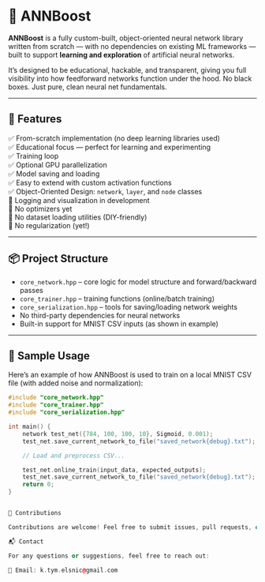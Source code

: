 # 🧠 ANNBoost

**ANNBoost** is a fully custom-built, object-oriented neural network library written from scratch — with no dependencies on existing ML frameworks — built to support **learning and exploration** of artificial neural networks.

It’s designed to be educational, hackable, and transparent, giving you full visibility into how feedforward networks function under the hood. No black boxes. Just pure, clean neural net fundamentals.

---

## 🎯 Features

✅ From-scratch implementation (no deep learning libraries used)  
✅ Educational focus — perfect for learning and experimenting  
✅ Training loop  
✅ Optional GPU parallelization  
✅ Model saving and loading  
✅ Easy to extend with custom activation functions  
✅ Object-Oriented Design: `network`, `layer`, and `node` classes  
🚧 Logging and visualization in development  
🚫 No optimizers yet  
🚫 No dataset loading utilities (DIY-friendly)  
🚫 No regularization (yet!)

---

## 📦 Project Structure

- `core_network.hpp` – core logic for model structure and forward/backward passes  
- `core_trainer.hpp` – training functions (online/batch training)  
- `core_serialization.hpp` – tools for saving/loading network weights  
- No third-party dependencies for neural networks  
- Built-in support for MNIST CSV inputs (as shown in example)

---

## 🧪 Sample Usage

Here’s an example of how ANNBoost is used to train on a local MNIST CSV file (with added noise and normalization):

```cpp
#include "core_network.hpp"
#include "core_trainer.hpp"
#include "core_serialization.hpp"

int main() {
    network test_net({784, 100, 100, 10}, Sigmoid, 0.001);
    test_net.save_current_network_to_file("saved_network{debug}.txt");

    // Load and preprocess CSV...

    test_net.online_train(input_data, expected_outputs);
    test_net.save_current_network_to_file("saved_network{debug}.txt");
    return 0;
}


🤝 Contributions

Contributions are welcome! Feel free to submit issues, pull requests, or feature suggestions.

📬 Contact

For any questions or suggestions, feel free to reach out:

📧 Email: k.tym.elsnic@gmail.com

